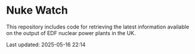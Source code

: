 # Nuke Watch

This repository includes code for retrieving the latest information available on the output of EDF nuclear power plants in the UK.

Last updated: 2025-05-16 22:14